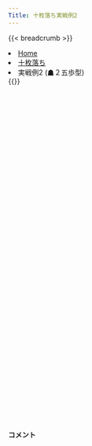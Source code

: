 ```yaml
---
Title: 十枚落ち実戦例2
---
```

{{< breadcrumb >}}
  <li class="breadcrumb-item"><a href="/shogi-beginners/">Home</a></li>
  <li class="breadcrumb-item"><a href="/shogi-beginners/10mai/">十枚落ち</a></li>
  <li class="breadcrumb-item active" aria-current="page">実戦例2 (☗２五歩型)</li>
{{</ breadcrumb >}}
<div class="row pt-3">
  <div class="col-lg-1"></div>
  <div class="col-sm" tabindex="-1">
    <script id="example-kif" type="text/plain">
手合割：十枚落ち
下手：下手
上手：上手
手数----指手---------消費時間--
*☗<ruby>２五歩型<rt>にーごーふがた</rt></ruby>の<ruby>勝<rt>か</rt></ruby>ち<ruby>方<rt>かた</rt></ruby>をおぼえましょう。
*<div class="text-center"><img class="img-fluid pt-3 w-50" src="/shogi-beginners/img/cat4.webp"></div>
   1 ４二玉(51)
   2 ２六歩(27)
*<ruby>角<rt>かく</rt></ruby>ではなく<ruby>飛車<rt>ひしゃ</rt></ruby>で<ruby>攻<rt>せ</rt></ruby>めてみます。
   3 ５四歩(53)
   4 ２五歩(26)
   5 ５五歩(54)
   6 ２四歩(25)
   7 同　歩(23)
   8 同　飛(28)
   9 ３二玉(42)
  10 ２三歩打
*いろいろな<ruby>手<rt>て</rt></ruby>がありますが、と<ruby>金<rt>きん</rt></ruby>を<ruby>作<rt>つく</rt></ruby>るのがいいです。
  11 ３四歩(33)
*☖<ruby>２一歩<rt>にーいちふ</rt></ruby>と<ruby>受<rt>う</rt></ruby>ける<ruby>手<rt>て</rt></ruby>もあります。その<ruby>場合<rt>ばあい</rt></ruby>は☗<ruby>７六歩<rt>ななろくふ</rt></ruby>から☖<ruby>５五歩<rt>ごーごーふ</rt></ruby>をねらいます。
  12 ２二歩成(23)
  13 ３三玉(32)
  14 ２三飛成(24)
  15 ４四玉(33)
*<ruby>問題<rt>もんだい</rt></ruby>: <ruby>次<rt>つぎ</rt></ruby>の<ruby>手<rt>て</rt></ruby>を<ruby>考<rt>かんが</rt></ruby>えてみましょう。
*<div><img class="img-fluid" src="/shogi-beginners/img/cat2.webp"></div>
  16 ７六歩(77)
*<ruby>急<rt>いそ</rt></ruby>がず<ruby>角<rt>かく</rt></ruby>の<ruby>活用<rt>かつよう</rt></ruby>がいいです。<ruby>他<rt>ほか</rt></ruby>には☗<ruby>３二<rt>さんにー</rt></ruby>ともいい<ruby>手<rt>て</rt></ruby>です。
  17 ８四歩(83)
  18 ３二と(22)
  19 ５四玉(44)
  20 ３四龍(23)
  21 ４四歩(43)
  22 ４二と(32)
*と<ruby>金<rt>きん</rt></ruby>でゆっくり<ruby>攻<rt>せ</rt></ruby>めていきましょう。
  23 ６四歩(63)
  24 ４三と(42)
  25 ６五玉(54)
  26 ４四龍(34)
  27 ５六歩(55)
*<ruby>問題<rt>もんだい</rt></ruby>: <ruby>次<rt>つぎ</rt></ruby>の<ruby>手<rt>て</rt></ruby>を<ruby>考<rt>かんが</rt></ruby>えてみましょう。
*<div><img class="img-fluid" src="/shogi-beginners/img/cat2.webp"></div>
  28 同　歩(57)
*<ruby>詰<rt>つ</rt></ruby>みがある<ruby>時<rt>とき</rt></ruby><ruby>以外<rt>いがい</rt></ruby>、と<ruby>金<rt>きん</rt></ruby>は<ruby>作<rt>つく</rt></ruby>られないようにしましょう。
  29 １四歩(13)
  30 ５五龍(44)
  31 ７四玉(65)
*<ruby>手<rt>て</rt></ruby>が<ruby>広<rt>ひろ</rt></ruby>くなやむ<ruby>局面<rt>きょくめん</rt></ruby>ですが、ゆっくり<ruby>攻<rt>せ</rt></ruby>めればいいです。
  32 ７五龍(55)
  33 ８三玉(74)
  34 ６六角(88)
  35 ２八歩打
*<ruby>問題<rt>もんだい</rt></ruby>: <ruby>次<rt>つぎ</rt></ruby>の<ruby>手<rt>て</rt></ruby>を<ruby>考<rt>かんが</rt></ruby>えてみましょう。
*<div><img class="img-fluid" src="/shogi-beginners/img/cat2.webp"></div>
  36 同　銀(39)
*こういった<ruby>攻<rt>せ</rt></ruby>めはていねいに<ruby>応<rt>おう</rt></ruby>じましょう。
  37 ８五歩(84)
  38 ８四龍(75)
  39 ７二玉(83)
*<ruby>問題<rt>もんだい</rt></ruby>: <ruby>次<rt>つぎ</rt></ruby>の<ruby>手<rt>て</rt></ruby>を<ruby>考<rt>かんが</rt></ruby>えてみましょう。
*<div><img class="img-fluid" src="/shogi-beginners/img/cat2.webp"></div>
  40 ４四角(66)
*<ruby>左右<rt>さゆう</rt></ruby>から<ruby>攻撃<rt>こうげき</rt></ruby>する☗<ruby>４四角<rt>よんよんかく</rt></ruby>が<ruby>正解<rt>せいかい</rt></ruby>です。ほかには☗<ruby>５三<rt>ごーさん</rt></ruby>ともいい<ruby>手<rt>て</rt></ruby>です。
  41 ６五歩(64)
  42 ５二と(43)
  43 １五歩(14)
  44 ６二角成(44)
  45 投了
*<a href="/shogi-beginners/10mai/example3/">
*<ruby>次<rt>つぎ</rt></ruby>の<ruby>棋譜<rt>きふ</rt></ruby>を<ruby>見<rt>み</rt></ruby>よう！
*<div class="text-center"><img class="img-fluid pt-3 w-50" src="/shogi-beginners/img/cat1.webp"></div></a>
まで44手で下手の勝ち
    </script>
    <svg id="example" class="board" xmlns="http://www.w3.org/2000/svg" viewBox="0,0,400,540"></svg>
  </div>
  <div class="col-sm">
    <h4 class="pt-3">コメント</h4>
    <div id="comment"></div>
  </div>
  <div class="col-lg-1"></div>
</div>


